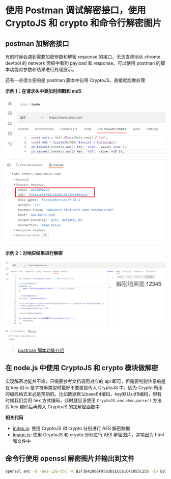 # 使用 Postman 调试解密接口，使用 CryptoJS 和 crypto 和命令行解密图片

## postman 加解密接口

有的时候会遇到需要加密参数和解密 response 的接口，无法直观地从 chrome devtool 的 network 面板中看到 payload 和 response，可以使用 postman 的脚本功能对参数和结果进行处理展示。

还有一点很方便的是 postman 脚本中自带 CryptoJS，直接就能做处理

**示例 1：在请求头中添加时间戳和 md5**

![](img/postman加密参数.png)

**示例 2：对响应结果进行解密**

![](img/postman解密response.png)

> [postman 脚本功能介绍](https://www.cnblogs.com/wozho/p/17217052.html)

## 在 node.js 中使用 CryptoJS 和 crypto 模块做解密

实现解密功能并不难，只需要参考文档调用对应的 api 即可，但需要特别注意的是在 key 和 iv 是字符串类型时最好不要直接传入 CryptoJS 中，因为 Crypto 所用的编码格式未必是预期的。比如数据默认base64编码，key默认utf8编码，但有时候我们会用 hex 方式编码，此时就应该使用 `CryptoJS.enc.Hex.parse()` 方法对 key 编码后再传入 CryptoJS 的加解密函数中

**相关代码**

- [index.js](index.js): 使用 CryptoJS 和 crypto 分别进行 AES 解密数据
- [image.js](image.js): 使用 CryptoJS 和 crypto 分别进行 AES 解密图片，并输出为 html 和文件中

## 命令行使用 openssl 解密图片并输出到文件

```sh
openssl enc -d -aes-128-cbc -K B2F3842866F9583D1ECE61C4E055C255 -iv E01EDE6331D37AFCC7BE05597D654D22 -in data/encrypted-image.jpg -out data/decrypted-openssl.jpg
```
